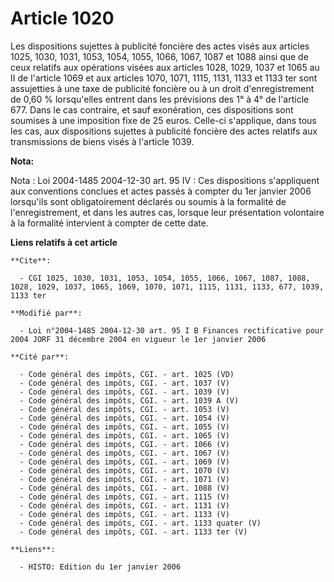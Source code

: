 # Article 1020

Les dispositions sujettes à publicité foncière des actes visés aux articles 1025, 1030, 1031, 1053, 1054, 1055, 1066, 1067,
1087 et 1088 ainsi que de ceux relatifs aux opérations visées aux articles 1028, 1029, 1037 et 1065 au II de l'article 1069
et aux articles 1070, 1071, 1115, 1131, 1133 et 1133 ter sont assujetties à une taxe de publicité foncière ou à un droit
d'enregistrement de 0,60 % lorsqu'elles entrent dans les prévisions des 1° à 4° de l'article 677. Dans le cas contraire, et
sauf exonération, ces dispositions sont soumises à une imposition fixe de 25 euros. Celle-ci s'applique, dans tous les cas,
aux dispositions sujettes à publicité foncière des actes relatifs aux transmissions de biens visés à l'article 1039.

**Nota:**

Nota : Loi 2004-1485 2004-12-30 art. 95 IV : Ces dispositions s'appliquent aux conventions conclues et actes passés à compter
du 1er janvier 2006 lorsqu'ils sont obligatoirement déclarés ou soumis à la formalité de l'enregistrement, et dans les autres
cas, lorsque leur présentation volontaire à la formalité intervient à compter de cette date.

**Liens relatifs à cet article**

	**Cite**:

	  - CGI 1025, 1030, 1031, 1053, 1054, 1055, 1066, 1067, 1087, 1088, 1028, 1029, 1037, 1065, 1069, 1070, 1071, 1115, 1131, 1133, 677, 1039, 1133 ter

	**Modifié par**:

	  - Loi n°2004-1485 2004-12-30 art. 95 I B Finances rectificative pour 2004 JORF 31 décembre 2004 en vigueur le 1er janvier 2006

	**Cité par**:

	  - Code général des impôts, CGI. - art. 1025 (VD)
	  - Code général des impôts, CGI. - art. 1037 (V)
	  - Code général des impôts, CGI. - art. 1039 (V)
	  - Code général des impôts, CGI. - art. 1039 A (V)
	  - Code général des impôts, CGI. - art. 1053 (V)
	  - Code général des impôts, CGI. - art. 1054 (V)
	  - Code général des impôts, CGI. - art. 1055 (V)
	  - Code général des impôts, CGI. - art. 1065 (V)
	  - Code général des impôts, CGI. - art. 1066 (V)
	  - Code général des impôts, CGI. - art. 1067 (V)
	  - Code général des impôts, CGI. - art. 1069 (V)
	  - Code général des impôts, CGI. - art. 1070 (V)
	  - Code général des impôts, CGI. - art. 1071 (V)
	  - Code général des impôts, CGI. - art. 1088 (V)
	  - Code général des impôts, CGI. - art. 1115 (V)
	  - Code général des impôts, CGI. - art. 1131 (V)
	  - Code général des impôts, CGI. - art. 1133 (V)
	  - Code général des impôts, CGI. - art. 1133 quater (V)
	  - Code général des impôts, CGI. - art. 1133 ter (V)

	**Liens**:

	  - HISTO: Edition du 1er janvier 2006
